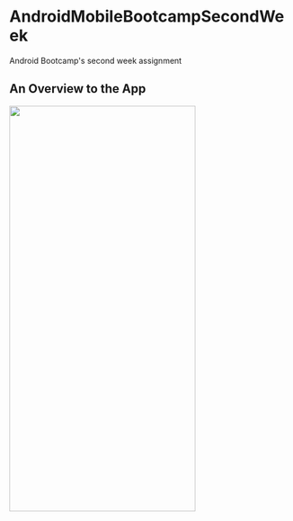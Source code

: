 # AndroidMobileBootcampSecondWeek
Android Bootcamp's second week assignment

## An Overview to the App

<img src="https://user-images.githubusercontent.com/35261110/132987733-cfe66a22-74dd-4063-b32e-ce342a69f1eb.gif" width="331" height="721"/>
